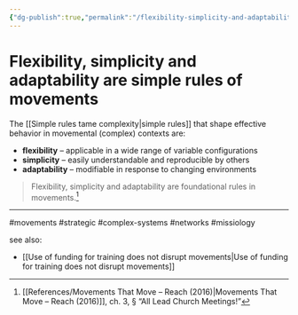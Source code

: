 ```yaml
---
{"dg-publish":true,"permalink":"/flexibility-simplicity-and-adaptability-are-simple-rules-of-movements/"}
---
```


# Flexibility, simplicity and adaptability are simple rules of movements

The [[Simple rules tame complexity\|simple rules]] that shape effective behavior in movemental (complex) contexts are:
- **flexibility** – applicable in a wide range of variable configurations
- **simplicity** – easily understandable and reproducible by others
- **adaptability** – modifiable in response to changing environments

> Flexibility, simplicity and adaptability are foundational rules in movements.[^1]

--- 
#movements #strategic #complex-systems #networks #missiology 

see also:
- [[Use of funding for training does not disrupt movements\|Use of funding for training does not disrupt movements]]

[^1]: [[References/Movements That Move – Reach (2016)\|Movements That Move – Reach (2016)]], ch. 3, § “All Lead Church Meetings!”